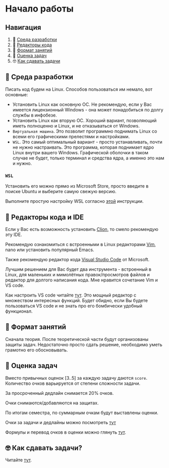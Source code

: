 # Начало работы

## Навигация
1) 🐧 [Среда разработки](#🐧-среда-разработки)
2) 👷 [Редакторы кода](#👷-редакторы-кода-и-ide)
3) 📒 [Формат занятий](#📒-формат-занятий)
4) 🌟 [Оценка задач](#🌟-оценка-задач)
5) 🤓 [Как сдавать задачи](#🤓-как-сдавать-задачи)

## 🐧 Среда разработки
Писать код будем на Linux. Способов пользоваться им немало, вот основные:
- Установить Linux как основную ОС. Не рекомендую, если у Вас имеется лицензионный Windows - она может понадобиться по долгу службы в инфобезе.
- Установить Linux как вторую ОС. Хороший вариант, позволяющий иметь полноценно и Linux, и не отказываться от Windows.
- `Виртуальная машина`. Это позволит программно поднимать Linux со всеми его графическими прелестями и настройками.
- `WSL`. Это самый оптимальный вариант - просто устанавливать, почти не нужно настраивать. Это программа, которая поднимает ядро Linux внутри вашего Windows. Графической оболочки в таком случае не будет, только терминал и средства ядра, а именно это нам и нужно.

### `WSL`
Установить его можно прямо из Microsoft Store, просто введите в поиске Ubuntu и выберите самую свежую версию.

Выполните простую настройку WSL согласно [этой](https://learn.microsoft.com/ru-ru/windows/wsl/setup/environment) инструкции.

## 👷 Редакторы кода и IDE
Если у Вас есть возможность установить [Clion](https://www.jetbrains.com/clion/download/#section=windows), то смело рекомендую эту IDE.


Рекомендую ознакомиться с встроенными в Linux редакторами [Vim](https://losst.pro/kak-polzovatsya-tekstovym-redaktorom-vim), nano или установить популярный Emacs.

Также рекомендую редактор кода [Visual Studio Code](https://code.visualstudio.com/) от Microsoft.

Лучшим решением для Вас будет два инструмента - встроенный в Linux, для маленьких и мимолётных правок/просмотров файлов и редактор для долгого написания кода. Мне нравится сочетание Vim и VS code.

Как настроить VS code читайте [тут](https://code.visualstudio.com/docs/).
Это мощный редактор с множеством интересных функций. Будет обидно, если Вы будете пользоваться VS code и не знать про его бомбически удобный функционал.

## 📒 Формат занятий

Сначала теория. После теоретической части будут организованы защиты задач. Недостаточно просто сдать решение, необходимо уметь грамотно его обосновывать.

## 🌟 Оценка задач
Вместо привычных оценок [3..5] за каждую задачу даются `score`. Количество очков варьируется от степени сложности задачи.

За просроченный дедлайн снимается 20% очков.

Очки снимаются/добавляются на защитах.

По итогам семестра, по суммарным очкам будут выставлены оценки.

Очки за задачи и дедлайны можно посмотреть [тут](../deadlines.yml)

Формулы и перевод очков в оценки можно глянуть [тут](https://docs.google.com/spreadsheets/d/1yccfoVxhaWXttervO4JiWKCkNkmRVIkzLVE6WAn0TGg/edit?usp=sharing).

## 🤓 Как сдавать задачи?
Читайте [тут](ci.md).
